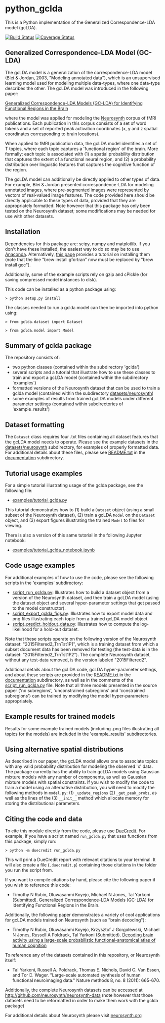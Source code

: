 # python_gclda

This is a Python implementation of the Generalized Correspondence-LDA model (gcLDA).

[![Build Status](https://travis-ci.org/tsalo/python_gclda.svg?branch=mess-around)](https://travis-ci.org/tsalo/python_gclda) [![Coverage Status](https://coveralls.io/repos/github/tsalo/python_gclda/badge.svg?branch=mess-around)](https://coveralls.io/github/tsalo/python_gclda?branch=mess-around)

## Generalized Correspondence-LDA Model (GC-LDA)

The gcLDA model is a generalization of the correspondence-LDA model (Blei & Jordan, 2003, "Modeling annotated data"), which is an unsupervised learning model used for modeling multiple data-types, where one data-type describes the other. The gcLDA model was introduced in the following paper:

[Generalized Correspondence-LDA Models (GC-LDA) for Identifying Functional Regions in the Brain](https://timothyrubin.github.io/Files/GCLDA_NIPS_2016_Final_Plus_Supplement.pdf)

where the model was applied for modeling the [Neurosynth](http://neurosynth.org/) corpus of fMRI publications. Each publication in this corpus consists of a set of word tokens and a set of reported peak activation coordinates (x, y and z spatial coordinates corresponding to brain locations).

When applied to fMRI publication data, the gcLDA model identifies a set of T topics, where each topic captures a 'functional region' of the brain. More formally: each topic is associated with (1) a spatial probability distribution that captures the extent of a functional neural region, and (2) a probability distribution over linguistic features that captures the cognitive function of the region.

The gcLDA model can additionally be directly applied to other types of data. For example, Blei & Jordan presented correspondence-LDA for modeling annotated images, where pre-segmented images were represented by vectors of real-valued image features. The code provided here should be directly applicable to these types of data, provided that they are appropriately formatted. Note however that this package has only been tested on the Neurosynth dataset; some modifications may be needed for use with other datasets.

## Installation

Dependencies for this package are: scipy, numpy and matplotlib. If you don't have these installed, the easiest way to do so may be to use [Anaconda](https://www.continuum.io/downloads). Alternatively, [this page](http://www.lowindata.com/2013/installing-scientific-python-on-mac-os-x/) provides a tutorial on installing them (note that the line "brew install gfortran" now must be replaced by "brew install gcc").

Additionally, some of the example scripts rely on gzip and cPickle (for saving compressed model instances to disk).

This code can be installed as a python package using:

	> python setup.py install

The classes needed to run a gclda model can then be imported into python using:

	> from gclda.dataset import Dataset

	> from gclda.model import Model


## Summary of gclda package

The repository consists of:

- two python classes (contained within the subdirectory 'gclda')
- several scripts and a tutorial that illustrate how to use these classes to train and export a gcLDA model (contained within the subdirectory 'examples')
- formatted versions of the Neurosynth dataset that can be used to train a gclda model (contained within the subdirectory [datasets/neurosynth](datasets/neurosynth))
- some examples of results from trained gcLDA models under different parameter settings (contained within subdirectories of 'example_results')

## Dataset formatting

The `Dataset` class requires four .txt files containing all dataset features that the gcLDA model needs to operate. Please see the example datasets in the [datasets/neurosynth](datasets/neurosynth) subdirectory, for examples of properly formatted data. For additional details about these files, please see [README.txt](documentation/README.txt) in the [documentation](documentation) subdirectory.

## Tutorial usage examples

For a simple tutorial illustrating usage of the gclda package, see the following file:
- [examples/tutorial_gclda.py](examples/tutorial_gclda.py)

This tutorial demonstrates how to (1) build a `Dataset` object (using a small subset of the Neurosynth dataset), (2) train a gcLDA `Model` on the `Dataset` object, and (3) export figures illustrating the trained `Model` to files for viewing.

There is also a version of this same tutorial in the following Jupyter notebook:
- [examples/tutorial_gclda_notebook.ipynb](examples/tutorial_gclda_notebook.ipynb)

## Code usage examples

For additional examples of how to use the code, please see the following scripts in the 'examples' subdirectory:

- [script_run_gclda.py](examples/script_run_gclda.py): Illustrates how to build a dataset object from a version of the Neurosynth dataset, and then train a gcLDA model (using the dataset object and several hyper-parameter settings that get passed to the model constructor).
- [script_export_gclda_figs.py](examples/script_export_gclda_figs.py): Illustrates how to export model data and png files illustrating each topic from a trained gcLDA model object.
- [script_predict_holdout_data.py](examples/script_predict_holdout_data.py): Illustrates how to compute the log-likelihood for a hold-out dataset.

Note that these scripts operate on the following version of the Neurosynth dataset: "2015Filtered2_TrnTst1P1", which is a training dataset from which a subset document data has been removed for testing (the test-data is in the dataset: "2015Filtered2_TrnTst1P2"). The complete Neurosynth dataset, without any test-data removed, is the version labeled "2015Filtered2".

Additional details about the gcLDA code, gcLDA hyper-parameter settings, and about these scripts are provided in the [README.txt](documentation/README.txt) in the [documentation](documentation) subdirectory, as well as in the comments of the [script_run_gclda.py](examples/script_run_gclda.py) file. Note that all three models presented in the source paper ('no subregions', 'unconstrained subregions' and 'constrained subregions') can be trained by modifying the model hyper-parameters appropriately.

## Example results for trained models

Results for some example trained models (including .png files illustrating all topics for the models) are included in the 'example_results' subdirectories.

## Using alternative spatial distributions

As described in our paper, the gcLDA model allows one to associate topics with any valid probability distribution for modeling the observed 'x' data. The package currently has the ability to train gcLDA models using Gaussian mixture models with any number of components, as well as Gaussian mixture models with spatial constraints. If you wish to modify the code to train a model using an alternative distribution, you will need to modify the following methods in `model.py`: (1) `_update_regions` (2) `_get_peak_probs`, as well as the lines of the (3) `__init__` method which allocate memory for storing the distributional parameters.

## Citing the code and data

To cite this module directly from the code, please use [DueCredit](https://github.com/duecredit/duecredit). For example, if you have a script named `run_gclda.py` that uses functions from this package, simply run:

	> python -m duecredit run_gclda.py

This will print a DueCredit report with relevant citations to your terminal. It will also create a file (`.duecredit.p`) containing those citations in the folder you run the script from.

If you want to compile citations by hand, please cite the following paper if you wish to reference this code:

- Timothy N Rubin, Oluwasanmi Koyejo, Michael N Jones, Tal Yarkoni (Submitted). Generalized Correspondence-LDA Models (GC-LDA) for Identifying Functional Regions in the Brain.

Additionally, the following paper demonstrates a variety of cool applications for gcLDA models trained on Neurosynth (such as "brain decoding"):

- Timothy N Rubin, Oluwasanmi Koyejo, Krzysztof J Gorgolewski, Michael N Jones, Russell A Poldrack, Tal Yarkoni (Submitted). [Decoding brain activity using a large-scale probabilistic functional-anatomical atlas of human cognition](http://biorxiv.org/content/early/2016/06/18/059618)

To reference any of the datasets contained in this repository, or Neurosynth itself:

- Tal Yarkoni, Russell A. Poldrack, Thomas E. Nichols, David C. Van Essen, and Tor D. Wager. "Large-scale automated synthesis of human functional neuroimaging data." Nature methods 8, no. 8 (2011): 665-670.

Additionally, the complete Neurosynth datasets can be accessed at http://github.com/neurosynth/neurosynth-data (note however that those datasets need to be reformatted in order to make them work with the gclda package)

For additional details about Neurosynth please visit [neurosynth.org](http://neurosynth.org/)
